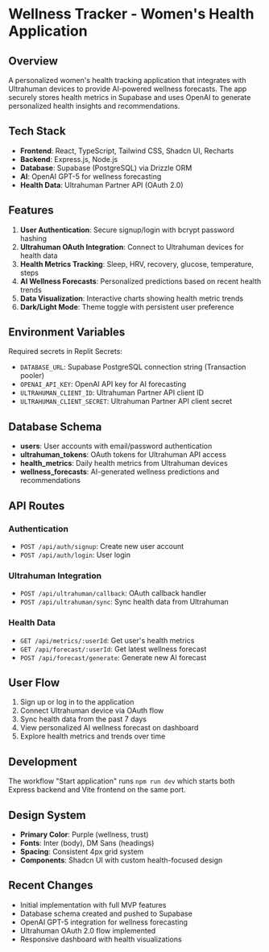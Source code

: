 # Wellness Tracker - Women's Health Application

## Overview
A personalized women's health tracking application that integrates with Ultrahuman devices to provide AI-powered wellness forecasts. The app securely stores health metrics in Supabase and uses OpenAI to generate personalized health insights and recommendations.

## Tech Stack
- **Frontend**: React, TypeScript, Tailwind CSS, Shadcn UI, Recharts
- **Backend**: Express.js, Node.js
- **Database**: Supabase (PostgreSQL) via Drizzle ORM
- **AI**: OpenAI GPT-5 for wellness forecasting
- **Health Data**: Ultrahuman Partner API (OAuth 2.0)

## Features
1. **User Authentication**: Secure signup/login with bcrypt password hashing
2. **Ultrahuman OAuth Integration**: Connect to Ultrahuman devices for health data
3. **Health Metrics Tracking**: Sleep, HRV, recovery, glucose, temperature, steps
4. **AI Wellness Forecasts**: Personalized predictions based on recent health trends
5. **Data Visualization**: Interactive charts showing health metric trends
6. **Dark/Light Mode**: Theme toggle with persistent user preference

## Environment Variables
Required secrets in Replit Secrets:
- `DATABASE_URL`: Supabase PostgreSQL connection string (Transaction pooler)
- `OPENAI_API_KEY`: OpenAI API key for AI forecasting
- `ULTRAHUMAN_CLIENT_ID`: Ultrahuman Partner API client ID
- `ULTRAHUMAN_CLIENT_SECRET`: Ultrahuman Partner API client secret

## Database Schema
- **users**: User accounts with email/password authentication
- **ultrahuman_tokens**: OAuth tokens for Ultrahuman API access
- **health_metrics**: Daily health metrics from Ultrahuman devices
- **wellness_forecasts**: AI-generated wellness predictions and recommendations

## API Routes
### Authentication
- `POST /api/auth/signup`: Create new user account
- `POST /api/auth/login`: User login

### Ultrahuman Integration
- `POST /api/ultrahuman/callback`: OAuth callback handler
- `POST /api/ultrahuman/sync`: Sync health data from Ultrahuman

### Health Data
- `GET /api/metrics/:userId`: Get user's health metrics
- `GET /api/forecast/:userId`: Get latest wellness forecast
- `POST /api/forecast/generate`: Generate new AI forecast

## User Flow
1. Sign up or log in to the application
2. Connect Ultrahuman device via OAuth flow
3. Sync health data from the past 7 days
4. View personalized AI wellness forecast on dashboard
5. Explore health metrics and trends over time

## Development
The workflow "Start application" runs `npm run dev` which starts both Express backend and Vite frontend on the same port.

## Design System
- **Primary Color**: Purple (wellness, trust)
- **Fonts**: Inter (body), DM Sans (headings)
- **Spacing**: Consistent 4px grid system
- **Components**: Shadcn UI with custom health-focused design

## Recent Changes
- Initial implementation with full MVP features
- Database schema created and pushed to Supabase
- OpenAI GPT-5 integration for wellness forecasting
- Ultrahuman OAuth 2.0 flow implemented
- Responsive dashboard with health visualizations
